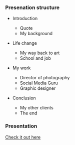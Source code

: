 ### Presenation structure

- Introduction
  - Quote 
  - My background

- Life change
  - My way back to art
  - School and job
  
- My work
  - Director of photography
  - Social Media Guru
  - Graphic designer
  
- Conclusion  
  - My other clients
  - The end

### Presentation
[Check it out here](https://github.com/edwardkelnar/english_for_designers/blob/main/english_presentation.pdf)
